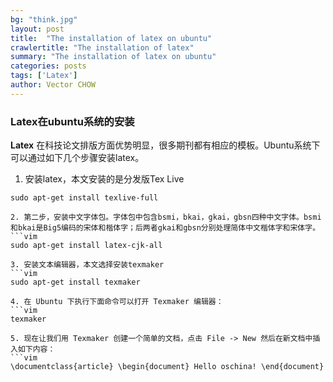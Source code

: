 ```yaml
---
bg: "think.jpg"
layout: post
title:  "The installation of latex on ubuntu"
crawlertitle: "The installation of latex"
summary: "The installation of latex on ubuntu"
categories: posts
tags: ['Latex']
author: Vector CHOW
---
```

### Latex在ubuntu系统的安装
**Latex** 在科技论文排版方面优势明显，很多期刊都有相应的模板。Ubuntu系统下可以通过如下几个步骤安装latex。  

1. 安装latex，本文安装的是分发版Tex Live  
```vim
sudo apt-get install texlive-full

2. 第二步，安装中文字体包。字体包中包含bsmi，bkai，gkai，gbsn四种中文字体。bsmi和bkai是Big5编码的宋体和楷体字；后两者gkai和gbsn分别处理简体中文楷体字和宋体字。
```vim
sudo apt-get install latex-cjk-all

3. 安装文本编辑器，本文选择安装texmaker
```vim
sudo apt-get install texmaker

4. 在 Ubuntu 下执行下面命令可以打开 Texmaker 编辑器：
```vim
texmaker

5. 现在让我们用 Texmaker 创建一个简单的文档，点击 File -> New 然后在新文档中插入如下内容：
```vim
\documentclass{article} \begin{document} Hello oschina! \end{document} 
